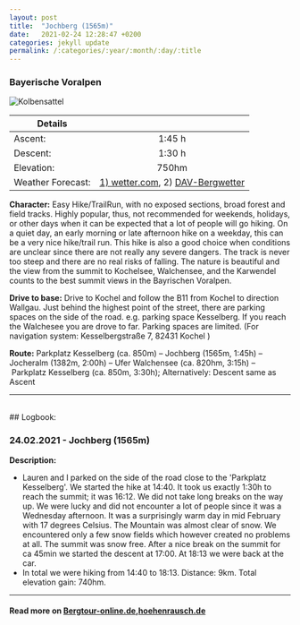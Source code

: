 ```yaml
---
layout: post
title:  "Jochberg (1565m)"
date:   2021-02-24 12:28:47 +0200
categories: jekyll update
permalink: /:categories/:year/:month/:day/:title
---
```

### Bayerische Voralpen

![Kolbensattel](/hikingblog.github.io/assets/img/hiking/2021-02-24-Jochberg.jpg)


| Details       |               |
| ------------- |:-------------:|
| Ascent:       | 1:45 h  |
| Descent:      | 1:30 h  |
| Elevation:    | 750hm   |
| Weather Forecast: | [1) wetter.com](https://www.wetter.com/deutschland/kochel-am-see/kochel/DE0005655.html), 2) [DAV-Bergwetter](https://www.alpenverein.de/DAV-Services/Bergwetter/Allgaeu-Karwendel-Ammergau-Zugspitze-Arlberg/#2021-02-26)|


**Character:** Easy Hike/TrailRun, with no exposed sections, broad forest and field tracks. Highly popular, thus, not recommended for weekends, holidays, or other days when it can be expected that a lot of people will go hiking. On a quiet day, an early morning or late afternoon hike on a weekday, this can be a very nice hike/trail run.
This hike is also a good choice when conditions are unclear since there are not really any severe dangers. The track is never too steep and there are no real risks of falling.
The nature is beautiful and the view from the summit to Kochelsee, Walchensee, and the Karwendel counts to the best summit views in the Bayrischen Voralpen.


**Drive to base:**
Drive to Kochel and follow the B11 from Kochel to direction Wallgau. Just behind the highest point of the street, there are parking spaces on the side of the road. e.g. parking space Kesselberg. If you reach the Walchesee you are drove to far. Parking spaces are limited. (For navigation system:  Kesselbergstraße 7, 82431 Kochel )

**Route:**  Parkplatz Kesselberg (ca. 850m) – Jochberg (1565m, 1:45h) – Jocheralm (1382m, 2:00h) – Ufer Walchensee (ca. 820hm, 3:15h) – Parkplatz Kesselberg (ca. 850m, 3:30h);  Alternatively:  Descent same as Ascent



-------
<br>
## Logbook:

### 24.02.2021 - Jochberg (1565m)

**Description:**
- Lauren and I parked on the side of the road close to the 'Parkplatz Kesselberg'. We started the hike at 14:40. It took us exactly 1:30h to reach the summit; it was 16:12. We did not take long breaks on the way up. We were lucky and did not encounter a lot of people since it was a Wednesday afternoon. It was a surprisingly warm day in mid February with 17 degrees Celsius. The Mountain was almost clear of snow. We encountered only a few snow fields which however created no problems at all. The summit was snow free. After a nice break on the summit for ca 45min we started the descent at 17:00. At 18:13 we were back at the car.
- In total we were hiking from 14:40 to 18:13. Distance: 9km. Total elevation gain: 740hm.



---
#### Read more on  [Bergtour-online.de](https://www.bergtour-online.de/bergtouren/bergwanderungen/leicht/wanderung-jochberg-walchensee/),[hoehenrausch.de](https://www.hoehenrausch.de/berge/jochberg/)

